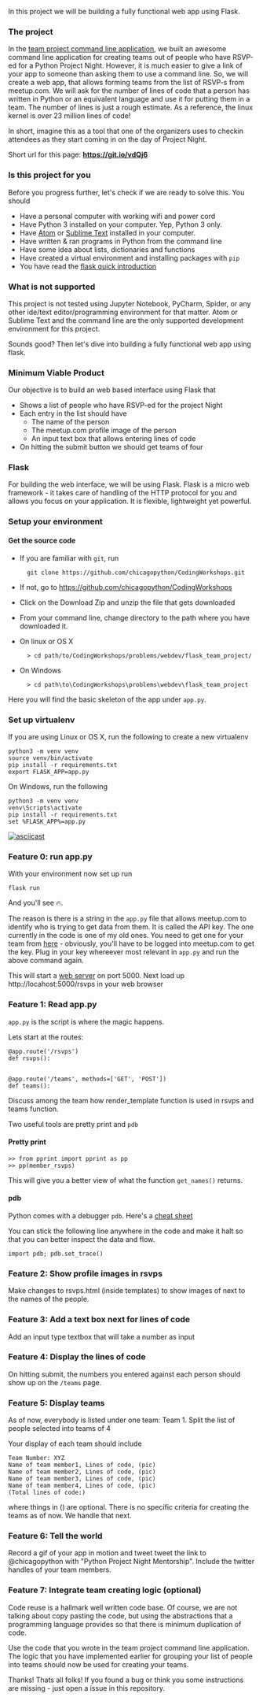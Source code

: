 In this project we will be building a fully functional web app using
Flask.

### The project
In the [team project command line application](https://github.com/chicagopython/CodingWorkshops/tree/master/problems/py101/python_team_project), we built an awesome command line
application for creating teams out of people who have RSVP-ed for a Python Project
Night. However, it is much easier to give a link of your app to someone
than asking them to use a command line. So, we will create a web app, that allows
forming teams from the list of RSVP-s from meetup.com. We
will ask for the number of lines of code that a person has written in
Python or an equivalent language and use it for putting them in a team. The number of lines is just a rough estimate. As a reference, the linux kernel is over 23 million lines of code!

In short, imagine this as a tool that one of the
organizers uses to checkin attendees as they start coming in on the day of
Project Night.

Short url for this page: **https://git.io/vdQj6**

### Is this project for you
Before you progress further, let's check if we are ready to solve this. You should
- Have a personal computer with working wifi and power cord
- Have Python 3 installed on your computer. Yep, Python 3 only.
- Have [Atom](https://atom.io/) or [Sublime Text](https://www.sublimetext.com/3) installed in your computer.
- Have written & ran programs in Python from the command line
- Have some idea about lists, dictionaries and functions
- Have created a virtual environment and installing packages with `pip`
- You have read the [flask quick introduction](http://flask.pocoo.org/docs/0.12/quickstart/)

### What is not supported
This project is not tested using Jupyter Notebook, PyCharm,
Spider, or any other ide/text editor/programming environment for that matter.
Atom or Sublime Text and the command line are the only supported development
environment for this project.

Sounds good? Then let's dive into building a fully functional web app using flask.

### Minimum Viable Product
Our objective is to build an web based interface using Flask that
- Shows a list of people who have RSVP-ed for the project Night
- Each entry in the list should have
  - The name of the person
  - The meetup.com profile image of the person
  - An input text box that allows entering lines of code
- On hitting the submit button we should get teams of four


### Flask
For building the web interface, we will be using Flask.
Flask is a micro web framework - it takes care of handling of the HTTP
protocol for you and allows you focus on your application. It is flexible,
lightweight yet powerful.

### Setup your environment
#### Get the source code
- If you are familiar with `git`, run

		git clone https://github.com/chicagopython/CodingWorkshops.git

- If not, go to https://github.com/chicagopython/CodingWorkshops
- Click on the Download Zip and unzip the file that gets downloaded
- From your command line, change directory to the path where you have downloaded it.
- On linux or OS X

 		> cd path/to/CodingWorkshops/problems/webdev/flask_team_project/

- On Windows

		> cd path\to\CodingWorkshops\problems\webdev\flask_team_project


Here you will find the basic skeleton of the app under `app.py`.

### Set up virtualenv
If you are using Linux or OS X, run the following to create a new virtualenv

    python3 -m venv venv
    source venv/bin/activate
    pip install -r requirements.txt
    export FLASK_APP=app.py

On Windows, run the following

    python3 -m venv venv
    venv\Scripts\activate
    pip install -r requirements.txt
    set %FLASK_APP%=app.py

[![asciicast](https://asciinema.org/a/M1hP91h153PuOPEjVYbot6jPj.png)](https://asciinema.org/a/M1hP91h153PuOPEjVYbot6jPj)

### Feature 0: run app.py
With your environment now set up run

    flask run

And you'll see 🔥.

The reason is there is a string in the `app.py` file that allows meetup.com to identify who is trying to get data from them. It is called the API key. The one currently in the code is one of my old ones. You need to get one for your team from [here](https://secure.meetup.com/meetup_api/key/) - obviously, you'll have to be logged into meetup.com to get the key.
Plug in your key whereever most relevant in `app.py` and run the above command again.

This will start a [web server](https://developer.mozilla.org/en-US/docs/Learn/Common_questions/What_is_a_web_server) on port 5000.
Next load up http://locahost:5000/rsvps in your web browser

### Feature 1: Read app.py
`app.py` is the script is where the magic happens.

Lets start at the routes:

    @app.route('/rsvps')
    def rsvps():


    @app.route('/teams', methods=['GET', 'POST'])
    def teams():

Discuss among the team how render_template function is used in rsvps and teams
function.

Two useful tools are pretty print and `pdb`

#### Pretty print

    >> from pprint import pprint as pp
    >> pp(member_rsvps)

This will give you a better view of what the function `get_names()` returns.

#### pdb
Python comes with a debugger `pdb`. Here's a [cheat sheet](https://appletree.or.kr/quick_reference_cards/Python/Python%20Debugger%20Cheatsheet.pdf)

You can stick the following line anywhere in the code and make it halt so that you can better inspect the data and flow.

    import pdb; pdb.set_trace()

### Feature 2: Show profile images in rsvps
Make changes to rsvps.html (inside templates) to show images of next to the
names of the people.

### Feature 3: Add a text box next for lines of code
Add an input type textbox that will take a number as input

### Feature 4: Display the lines of code
On hitting submit, the numbers you entered against each person should show up
on the `/teams` page.

### Feature 5: Display teams
As of now, everybody is listed under one team: Team 1.
Split the list of people selected into teams of 4

Your display of each team should include

    Team Number: XYZ
    Name of team member1, Lines of code, (pic)
    Name of team member2, Lines of code, (pic)
    Name of team member3, Lines of code, (pic)
    Name of team member4, Lines of code, (pic)
    (Total lines of code:)

where things in () are optional.
There is no specific criteria for creating the teams as of now. We handle that
next.

### Feature 6: Tell the world
Record a gif of your app in motion and tweet tweet the link to @chicagopython with "Python Project Night Mentorship". Include the twitter handles of your team members.

### Feature 7: Integrate team creating logic (optional)
Code reuse is a hallmark well written code base. Of course, we are
not talking about copy pasting the code, but using the abstractions that a
programming language provides so that there is minimum duplication of code.

Use the code that you wrote in the team project command line application. The logic
that you have implemented earlier for grouping your list of people into teams
should now be used for creating your teams.

Thanks! Thats all folks!
If you found a bug or think you some instructions are missing - just open a issue in this repository.

